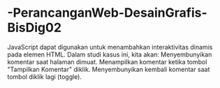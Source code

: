 # -PerancanganWeb-DesainGrafis-BisDig02
JavaScript dapat digunakan untuk menambahkan interaktivitas dinamis pada elemen HTML. Dalam studi kasus ini, kita akan:
Menyembunyikan komentar saat halaman dimuat.
Menampilkan komentar ketika tombol "Tampilkan Komentar" diklik.
Menyembunyikan kembali komentar saat tombol diklik lagi (toggle).

